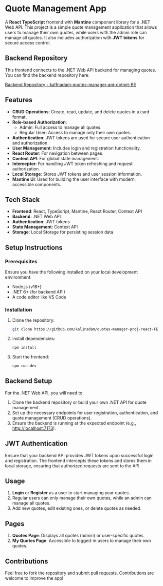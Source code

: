 # Quote Management App

A **React TypeScript** frontend with **Mantine** component library for a .NET Web API. This project is a simple quote management application that allows users to manage their own quotes, while users with the admin role can manage all quotes. It also includes authorization with **JWT tokens** for secure access control.

## Backend Repository

This frontend connects to the .NET Web API backend for managing quotes. You can find the backend repository here:

[Backend Repository - kal1nadam-quotes-manager-api-dotnet-BE](https://github.com/kal1nadam/quotes-manager-api-dotnet-BE)


## Features

- **CRUD Operations**: Create, read, update, and delete quotes in a card format.
- **Role-based Authorization**:
  - Admin: Full access to manage all quotes.
  - Regular User: Access to manage only their own quotes.
- **Authentication**: JWT tokens are used for secure user authentication and authorization.
- **User Management**: Includes login and registration functionality.
- **React Router**: For navigation between pages.
- **Context API**: For global state management.
- **Interceptor**: For handling JWT token refreshing and request authorization.
- **Local Storage**: Stores JWT tokens and user session information.
- **Mantine UI**: Used for building the user interface with modern, accessible components.

## Tech Stack

- **Frontend**: React, TypeScript, Mantine, React Router, Context API
- **Backend**: .NET Web API
- **Authentication**: JWT tokens
- **State Management**: Context API
- **Storage**: Local Storage for persisting session data

## Setup Instructions

### Prerequisites

Ensure you have the following installed on your local development environment:

- Node.js (v18+)
- .NET 6+ (for backend API)
- A code editor like VS Code

### Installation

1. Clone the repository:

   ```bash
   git clone https://github.com/kal1nadam/quotes-manager-proj-react-FE.git
   ```
2. Install dependencies:

   ```bash
   npm install
   ```
3. Start the frontend:

   ```bash
   npm run dev
   ```



## Backend Setup

For the .NET Web API, you will need to:

1. Clone the backend repository or build your own .NET API for quote management.
2. Set up the necessary endpoints for user registration, authentication, and quote management (CRUD operations).
3. Ensure the backend is running at the expected endpoint (e.g., [http://localhost:7173](http://localhost:7173)).

## JWT Authentication

Ensure that your backend API provides JWT tokens upon successful login and registration. The frontend intercepts these tokens and stores them in local storage, ensuring that authorized requests are sent to the API.

## Usage

1. **Login** or **Register** as a user to start managing your quotes.
2. Regular users can only manage their own quotes, while an admin can manage all quotes.
3. Add new quotes, edit existing ones, or delete quotes as needed.

## Pages

1. **Quotes Page**: Displays all quotes (admin) or user-specific quotes.
2. **My Quotes Page**: Accessible to logged-in users to manage their own quotes.


## Contributions

Feel free to fork the repository and submit pull requests. Contributions are welcome to improve the app!

  

